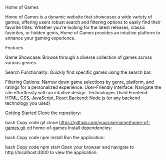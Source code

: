 Home of Games

Home of Games is a dynamic website that showcases a wide variety of games, offering users robust search and filtering options to easily find their favorite titles. Whether you're looking for the latest releases, classic favorites, or hidden gems, Home of Games provides an intuitive platform to enhance your gaming experience.

Features

Game Showcase: Browse through a diverse collection of games across various genres.

Search Functionality: Quickly find specific games using the search bar.

Filtering Options: Narrow down game selections by genre, platform, and ratings for a personalized experience.
User-Friendly Interface: Navigate the site effortlessly with an intuitive design.
Technologies Used
Frontend: HTML, CSS, JavaScript, React
Backend: Node.js (or any backend technology you used)

Getting Started
Clone the repository:

bash
Copy code
git clone https://github.com/yourusername/home-of-games.git
cd home-of-games
Install dependencies:

bash
Copy code
npm install
Run the application:

bash
Copy code
npm start
Open your browser and navigate to http://localhost:3000 to view the application.
